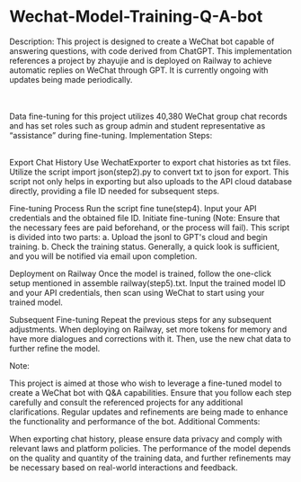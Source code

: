 # Wechat-Model-Training-Q-A-bot

Description: This project is designed to create a WeChat bot capable of answering questions, with code derived from ChatGPT. This implementation references a project by zhayujie and is deployed on Railway to achieve automatic replies on WeChat through GPT. It is currently ongoing with updates being made periodically.

<br><br>
Data fine-tuning for this project utilizes 40,380 WeChat group chat records and has set roles such as group admin and student representative as “assistance” during fine-tuning.
Implementation Steps:
<br><br>

Export Chat History
        Use WechatExporter to export chat histories as txt files.
        Utilize the script import json(step2).py to convert txt to json for export. This script not only helps in exporting but also uploads to the API cloud database directly, providing a file ID needed for subsequent steps.
        

Fine-tuning Process
        Run the script fine tune(step4).
        Input your API credentials and the obtained file ID.
        Initiate fine-tuning (Note: Ensure that the necessary fees are paid beforehand, or the process will fail).
        This script is divided into two parts:
        a. Upload the jsonl to GPT's cloud and begin training.
        b. Check the training status. Generally, a quick look is sufficient, and you will be notified via email upon completion.


Deployment on Railway
        Once the model is trained, follow the one-click setup mentioned in assemble railway(step5).txt.
        Input the trained model ID and your API credentials, then scan using WeChat to start using your trained model.


Subsequent Fine-tuning
        Repeat the previous steps for any subsequent adjustments.
        When deploying on Railway, set more tokens for memory and have more dialogues and corrections with it. Then, use the new chat data to further refine the model.

Note:


This project is aimed at those who wish to leverage a fine-tuned model to create a WeChat bot with Q&A capabilities. Ensure that you follow each step carefully and consult the referenced projects for any additional clarifications. Regular updates and refinements are being made to enhance the functionality and performance of the bot.
Additional Comments:


When exporting chat history, please ensure data privacy and comply with relevant laws and platform policies.
The performance of the model depends on the quality and quantity of the training data, and further refinements may be necessary based on real-world interactions and feedback.
